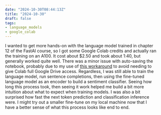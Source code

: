 ```yaml
---
date: "2024-10-30T08:44:13Z"
title: "2024-10-30"
draft: false
tags:
- language_models
- google_colab
---
```


I wanted to get more hands-on with the language model trained in chapter 12 of the FastAI course, so I got some Google Colab credits and actually ran the training on an A100.
It cost about $2.50 and took about 1:40, but generally worked quite well.
There was a minor issue with auto-saving the notebook, probably due to my use of [this workaround](https://stackoverflow.com/questions/73413086/how-to-prevent-fastai-fastbook-from-requesting-access-to-google-drive-when-runni) to avoid needing to give Colab full Google Drive access.
Regardless, I was still able to train the language model, run sentence completions, then using the fine-tuned language model as an encoder to build a sentiment classifier.
Seeing how long this process took, then seeing it work helped me build a bit more intuition about what to expect when training models.
I was also a bit surprised how fast the next token prediction and classification inference were.
I might try out a smaller fine-tune on my local machine now that I have a better sense of what this process looks like end to end.
